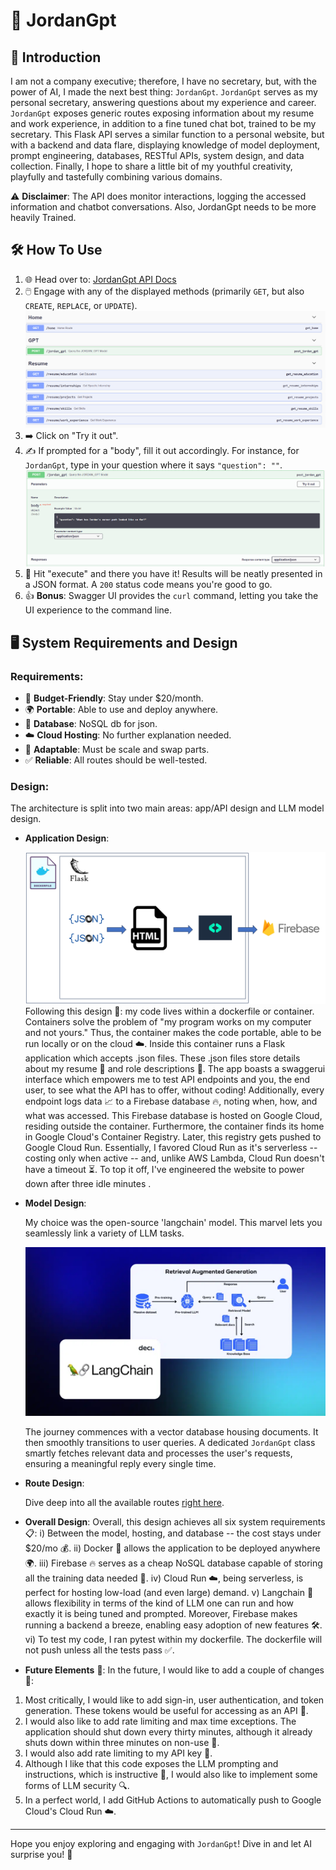 # 🤖 JordanGpt

## 📜 Introduction

I am not a company executive; therefore, I have no secretary, but, with the power of AI, I made the next best thing: `JordanGpt`. `JordanGpt` serves as my personal secretary, answering questions about my experience and career. `JordanGpt` exposes generic routes exposing information about my resume and work experience, in addition to a fine tuned chat bot, trained to be my secretary. This Flask API serves a similar function to a personal website, but with a backend and data flare, displaying knowledge of model deployment, prompt engineering, databases, RESTful APIs, system design, and data collection. Finally, I hope to share a little bit of my youthful creativity, playfully and tastefully combining various domains.

⚠️ **Disclaimer**: The API does monitor interactions, logging the accessed information and chatbot conversations. Also, JordanGpt needs to be more heavily Trained.

## 🛠️ How To Use

1. 🌐 Head over to: [JordanGpt API Docs](https://jordangpt-7wxawbmyea-uc.a.run.app/apidocs/)
2. 🖱️ Engage with any of the displayed methods (primarily `GET`, but also `CREATE`, `REPLACE`, or `UPDATE`).
   ![Methods Overview](images/methods.png)
3. ➡️ Click on "Try it out".
4. ✍️ If prompted for a "body", fill it out accordingly. For instance, for `JordanGpt`, type in your question where it says `"question": ""`.
   ![Input Body](images/body.png)
5. 🚀 Hit "execute" and there you have it! Results will be neatly presented in a JSON format. A `200` status code means you're good to go.
6. 👍 **Bonus**: Swagger UI provides the `curl` command, letting you take the UI experience to the command line.

## 🖥️ System Requirements and Design

### Requirements:

- 💸 **Budget-Friendly**: Stay under $20/month.
- 🌍 **Portable**: Able to use and deploy anywhere.
- 📁 **Database**: NoSQL db for json.
- ☁️ **Cloud Hosting**: No further explanation needed.
- 🔄 **Adaptable**: Must be scale and swap parts.
- ✅ **Reliable**: All routes should be well-tested.

### Design:

The architecture is split into two main areas: app/API design and LLM model design.

- **Application Design**:

  ![App Design](images/design1.png)
  Following this design 📝: my code lives within a dockerfile or container. Containers solve the problem of "my program works on my computer and not yours." Thus, the container makes the code portable, able to be run locally or on the cloud ☁️. Inside this container runs a Flask application which accepts .json files. These .json files store details about my resume 📄 and role descriptions 👔. The app boasts a swaggerui interface which empowers me to test API endpoints and you, the end user, to see what the API has to offer, without coding! Additionally, every endpoint logs data 📈 to a Firebase database 🔥, noting when, how, and what was accessed. This Firebase database is hosted on Google Cloud, residing outside the container. Furthermore, the container finds its home in Google Cloud's Container Registry. Later, this registry gets pushed to Google Cloud Run. Essentially, I favored Cloud Run as it's serverless -- costing only when active -- and, unlike AWS Lambda, Cloud Run doesn't have a timeout ⏳. To top it off, I've engineered the website to power down after three idle minutes .

- **Model Design**:

  My choice was the open-source 'langchain' model. This marvel lets you seamlessly link a variety of LLM tasks.

  ![Langchain Design](images/langchain.png)

  The journey commences with a vector database housing documents. It then smoothly transitions to user queries. A dedicated `JordanGpt` class smartly fetches relevant data and processes the user's requests, ensuring a meaningful reply every single time.

- **Route Design**:

  Dive deep into all the available routes [right here](https://jordangpt-7wxawbmyea-uc.a.run.app/apidocs/).

- **Overall Design**:
  Overall, this design achieves all six system requirements 📋:
  i) Between the model, hosting, and database -- the cost stays under $20/mo 💰.
  ii) Docker 🐳 allows the application to be deployed anywhere 🌍.
  iii) Firebase 🔥 serves as a cheap NoSQL database capable of storing all the training data needed 📁.
  iv) Cloud Run ☁️, being serverless, is perfect for hosting low-load (and even large) demand.
  v) Langchain 🔗 allows flexibility in terms of the kind of LLM one can run and how exactly it is being tuned and prompted. Moreover, Firebase makes running a backend a breeze, enabling easy adoption of new features 🛠️.
  vi) To test my code, I ran pytest within my dockerfile. The dockerfile will not push unless all the tests pass ✅.

- **Future Elements** 🚀:
  In the future, I would like to add a couple of changes 🔄:

1. Most critically, I would like to add sign-in, user authentication, and token generation. These tokens would be useful for accessing as an API 🔑.
2. I would also like to add rate limiting and max time exceptions. The application should shut down every thirty minutes, although it already shuts down within three minutes on non-use 🛑.
3. I would also add rate limiting to my API key 🔑.
4. Although I like that this code exposes the LLM prompting and instructions, which is instructive 📖, I would also like to implement some forms of LLM security 🔍.
5. In a perfect world, I add GitHub Actions to automatically push to Google Cloud's Cloud Run ☁️.

---

Hope you enjoy exploring and engaging with `JordanGpt`! Dive in and let AI surprise you! 🚀
